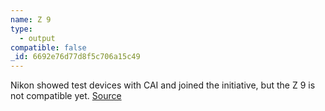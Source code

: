 ```yaml
---
name: Z 9
type:
  - output
compatible: false
_id: 6692e76d77d8f5c706a15c49
---
```

Nikon showed test devices with CAI and joined the initiative, but the Z 9 is not compatible yet. [Source](https://www.nikon.com/company/news/2022/1019_exhibition_01.html)
